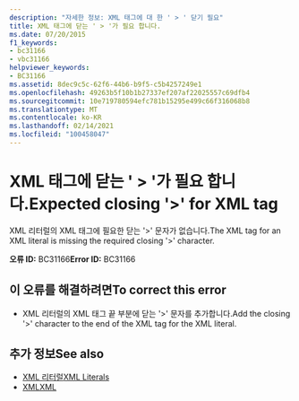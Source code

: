 ```yaml
---
description: "자세한 정보: XML 태그에 대 한 ' > ' 닫기 필요"
title: XML 태그에 닫는 ' > '가 필요 합니다.
ms.date: 07/20/2015
f1_keywords:
- bc31166
- vbc31166
helpviewer_keywords:
- BC31166
ms.assetid: 8dec9c5c-62f6-44b6-b9f5-c5b4257249e1
ms.openlocfilehash: 49263b5f10b1b27337ef207af22025557c69dfb4
ms.sourcegitcommit: 10e719780594efc781b15295e499c66f316068b8
ms.translationtype: MT
ms.contentlocale: ko-KR
ms.lasthandoff: 02/14/2021
ms.locfileid: "100458047"
---
```

# <a name="expected-closing--for-xml-tag"></a><span data-ttu-id="209c4-103">XML 태그에 닫는 ' > '가 필요 합니다.</span><span class="sxs-lookup"><span data-stu-id="209c4-103">Expected closing '>' for XML tag</span></span>

<span data-ttu-id="209c4-104">XML 리터럴의 XML 태그에 필요한 닫는 '>' 문자가 없습니다.</span><span class="sxs-lookup"><span data-stu-id="209c4-104">The XML tag for an XML literal is missing the required closing '>' character.</span></span>  
  
 <span data-ttu-id="209c4-105">**오류 ID:** BC31166</span><span class="sxs-lookup"><span data-stu-id="209c4-105">**Error ID:** BC31166</span></span>  
  
## <a name="to-correct-this-error"></a><span data-ttu-id="209c4-106">이 오류를 해결하려면</span><span class="sxs-lookup"><span data-stu-id="209c4-106">To correct this error</span></span>  
  
- <span data-ttu-id="209c4-107">XML 리터럴의 XML 태그 끝 부분에 닫는 '>' 문자를 추가합니다.</span><span class="sxs-lookup"><span data-stu-id="209c4-107">Add the closing '>' character to the end of the XML tag for the XML literal.</span></span>  
  
## <a name="see-also"></a><span data-ttu-id="209c4-108">추가 정보</span><span class="sxs-lookup"><span data-stu-id="209c4-108">See also</span></span>

- [<span data-ttu-id="209c4-109">XML 리터럴</span><span class="sxs-lookup"><span data-stu-id="209c4-109">XML Literals</span></span>](../language-reference/xml-literals/index.md)
- [<span data-ttu-id="209c4-110">XML</span><span class="sxs-lookup"><span data-stu-id="209c4-110">XML</span></span>](../programming-guide/language-features/xml/index.md)
